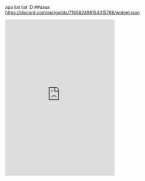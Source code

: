 apa liat liat :D
##aaaa
https://discord.com/api/guilds/716582498154315786/widget.json



<iframe src="https://discord.com/widget?id=716582498154315786&theme=dark" width="350" height="500" allowtransparency="true" frameborder="0" sandbox="allow-popups allow-popups-to-escape-sandbox allow-same-origin allow-scripts"></iframe>
